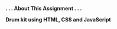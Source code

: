 <b> . . . About This Assignment . . . </b> <br>

<b>Drum kit using HTML, CSS and JavaScript</b> <br>

